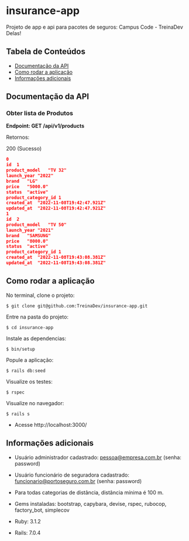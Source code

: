 # insurance-app
Projeto de app e api para pacotes de seguros: Campus Code - TreinaDev Delas!

## Tabela de Conteúdos
  * [Documentação da API](#documentação-da-api)
  * [Como rodar a aplicação](#como-rodar-a-aplicação)
  * [Informações adicionais](#informações-adicionais)

## Documentação da API

### Obter lista de Produtos

**Endpoint: GET /api/v1/products**

<p align = "justify">Retornos:</p>

<p align = "justify">200 (Sucesso)</p>

```json
0	
id	1
product_model	"TV 32"
launch_year	"2022"
brand	"LG"
price	"5000.0"
status	"active"
product_category_id	1
created_at	"2022-11-08T19:42:47.921Z"
updated_at	"2022-11-08T19:42:47.921Z"
1	
id	2
product_model	"TV 50"
launch_year	"2021"
brand	"SAMSUNG"
price	"8000.0"
status	"active"
product_category_id	1
created_at	"2022-11-08T19:43:08.381Z"
updated_at	"2022-11-08T19:43:08.381Z"
```

## Como rodar a aplicação

<p align = "justify"> No terminal, clone o projeto: </p>

```
$ git clone git@github.com:TreinaDev/insurance-app.git
```

<p align = "justify"> Entre na pasta do projeto: </p>

```
$ cd insurance-app
```

<p align = "justify"> Instale as dependencias: </p>

```
$ bin/setup
```

<p align = "justify"> Popule a aplicação: </p>

```
$ rails db:seed
```

<p align = "justify"> Visualize os testes: </p>

```
$ rspec
```

<p align = "justify"> Visualize no navegador: </p>

```
$ rails s
```

* Acesse http://localhost:3000/


## Informações adicionais

* Usuário administrador cadastrado: pessoa@empresa.com.br (senha: password)

* Usuário funcionário de seguradora cadastrado: funcionario@portoseguro.com.br (senha: password)

* Para todas categorias de distância, distância mínima é 100 m.

* Gems instaladas: bootstrap, capybara, devise, rspec, rubocop, factory_bot, simplecov

* Ruby: 3.1.2

* Rails: 7.0.4